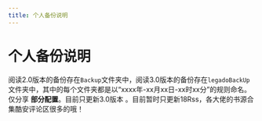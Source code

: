 ```yaml
---
title: 个人备份说明
---
```


# 个人备份说明
阅读2.0版本的备份存在`Backup`文件夹中，阅读3.0版本的备份存在`legadoBackUp`文件夹中，其中的每个文件夹都是以“xxxx年-xx月xx日-xx时xx分”的规则命名。仅分享 **部分配置**。目前只更新3.0版本 。目前暂时只更新18Rss，各大佬的书源合集酷安评论区很多的哦！

